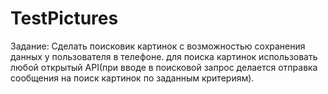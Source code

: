# TestPictures

Задание: Сделать поисковик картинок с возможностью сохранения данных у пользователя в телефоне. для поиска картинок использовать любой открытый API(при вводе в поисковой запрос делается отправка сообщения на поиск картинок по заданным критериям).
